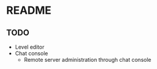 README
===

TODO
---

* Level editor
* Chat console
  * Remote server administration through chat console

